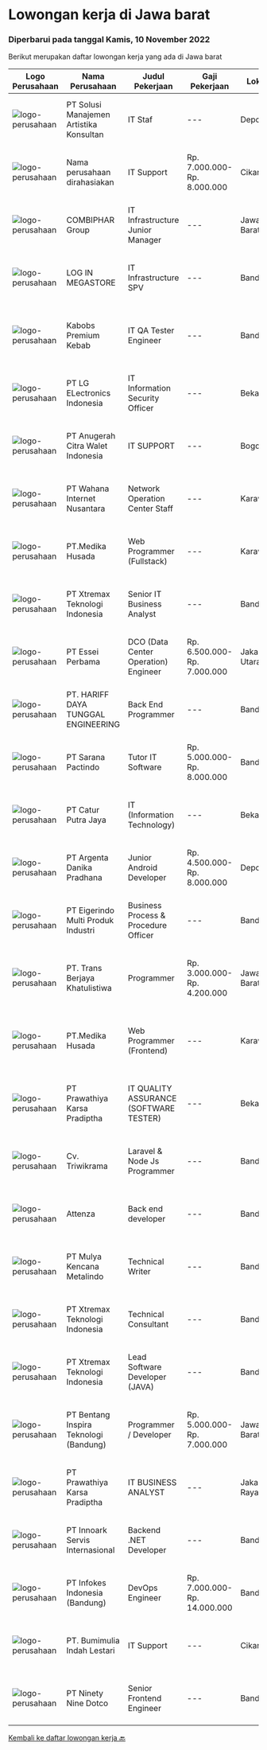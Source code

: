 
  # Lowongan kerja di Jawa barat

  ### Diperbarui pada tanggal Kamis, 10 November 2022

  Berikut merupakan daftar lowongan kerja yang ada di Jawa barat

  |Logo Perusahaan | Nama Perusahaan | Judul Pekerjaan | Gaji Pekerjaan | Lokasi | Deskripsi | Tanggal diunggah | Pranala |
  | -------------- | --------------- | --------------- | --------- | --------- | -------------- | ------- | ----------- |
  |![logo-perusahaan](https://image-service-cdn.seek.com.au/e547c168d04e5a4682ad61e26ce6f00e2f27e163/ee4dce1061f3f616224767ad58cb2fc751b8d2dc)|PT Solusi Manajemen Artistika Konsultan|IT Staf|---|Depok|Persyaratan Jabatan : Pendidikan minimal lulusan S1 Tekhnik Informatika Pengalaman kerja sebagai IT Staf min. 2 tahun Memiliki pengetahuan dan...|Selasa, 08 November 2022|https://www.jobstreet.co.id/id/job/it-staf-4098074?token=0~b9ebc64f-c43e-431f-b44b-45ebbfffa701&sectionRank=1&jobId=jobstreet-id-job-4098074|
|![logo-perusahaan](https://i.ibb.co/sqvTCh9/112815900-stock-vector-no-image-available-icon-flat-vector.webp)|Nama perusahaan dirahasiakan|IT Support|Rp. 7.000.000-Rp. 8.000.000|Cikarang|Requirements:      Max 45 years old Bachelor Degree (S1) Majoring Electrical, IT, Computer or Telecommunication Max. experience 5 years in in related...|Selasa, 08 November 2022|https://www.jobstreet.co.id/id/job/it-support-4100106?token=0~b9ebc64f-c43e-431f-b44b-45ebbfffa701&sectionRank=2&jobId=jobstreet-id-job-4100106|
|![logo-perusahaan](https://image-service-cdn.seek.com.au/330d8b8194338daa373aa71b82e7dcdf4789bad9/ee4dce1061f3f616224767ad58cb2fc751b8d2dc)|COMBIPHAR Group|IT Infrastructure Junior Manager|---|Jawa Barat|Minimal Persyaratan Minimal S1 Sistem Informasi/Teknik Informatika. Memiliki pengalaman sebagai IT Infrastruktur Senior Supervisor di perusahaan...|Senin, 07 November 2022|https://www.jobstreet.co.id/id/job/it-infrastructure-junior-manager-4096031?token=0~b9ebc64f-c43e-431f-b44b-45ebbfffa701&sectionRank=3&jobId=jobstreet-id-job-4096031|
|![logo-perusahaan](https://image-service-cdn.seek.com.au/8111566225ea15e5b42456ecf3f977d73309550d/ee4dce1061f3f616224767ad58cb2fc751b8d2dc)|LOG IN MEGASTORE|IT Infrastructure SPV|---|Bandung|Kualifikasi :1.Pendidikan min S12.Memiliki pengalaman di bisnis retail/konsultan/factory3.Menguasai konsep jaringan, mikrotik &amp;...|Selasa, 08 November 2022|https://www.jobstreet.co.id/id/job/it-infrastructure-spv-4098269?token=0~b9ebc64f-c43e-431f-b44b-45ebbfffa701&sectionRank=4&jobId=jobstreet-id-job-4098269|
|![logo-perusahaan](https://image-service-cdn.seek.com.au/078f18cc282ec05acc50e84995109c7012f8c9ba/ee4dce1061f3f616224767ad58cb2fc751b8d2dc)|Kabobs Premium Kebab|IT QA Tester Engineer|---|Bandung|Pendidikan min. D3 Teknik Informatika/Sistem Informasi/sejenis Pengalaman 2 tahun sebagai IT QA Tester Memahami fungsi QA dalam pengembangan software...|Rabu, 09 November 2022|https://www.jobstreet.co.id/id/job/it-qa-tester-engineer-4099966?token=0~b9ebc64f-c43e-431f-b44b-45ebbfffa701&sectionRank=5&jobId=jobstreet-id-job-4099966|
|![logo-perusahaan](https://image-service-cdn.seek.com.au/30af14e0ee088a8c2340c8a3650bce91102b806f/ee4dce1061f3f616224767ad58cb2fc751b8d2dc)|PT LG ELectronics Indonesia|IT Information Security Officer|---|Bekasi|Job Description : Monitor access to all systems and maintain access control on network and computer systems and document access authorization...|Kamis, 10 November 2022|https://www.jobstreet.co.id/id/job/it-information-security-officer-4100859?token=0~b9ebc64f-c43e-431f-b44b-45ebbfffa701&sectionRank=6&jobId=jobstreet-id-job-4100859|
|![logo-perusahaan](https://image-service-cdn.seek.com.au/3f2b791eb317a8922c1f4667045069e3c428583c/ee4dce1061f3f616224767ad58cb2fc751b8d2dc)|PT Anugerah Citra Walet Indonesia|IT SUPPORT|---|Bogor|PT. ANUGERAH CITRA WALET INDONESIA is a company which supply high quality edible birdnest . We are currently looking for a IT SUPPORT with requirement...|Senin, 07 November 2022|https://www.jobstreet.co.id/id/job/it-support-4096186?token=0~b9ebc64f-c43e-431f-b44b-45ebbfffa701&sectionRank=7&jobId=jobstreet-id-job-4096186|
|![logo-perusahaan](https://image-service-cdn.seek.com.au/5df01489b3ec9099f413d7c0a52385abd6fd4e64/ee4dce1061f3f616224767ad58cb2fc751b8d2dc)|PT Wahana Internet Nusantara|Network Operation Center Staff|---|Karawang|BNET adalah perusahaan yang membangun ekosistem digital di Karawang, dengan visi memberikan manfaat bagi kehidupan masyarakat melalui transformasi...|Selasa, 08 November 2022|https://www.jobstreet.co.id/id/job/network-operation-center-staff-4098024?token=0~b9ebc64f-c43e-431f-b44b-45ebbfffa701&sectionRank=8&jobId=jobstreet-id-job-4098024|
|![logo-perusahaan](https://image-service-cdn.seek.com.au/a8041443dfd9faa658ba73fe515ea77cc9712eca/ee4dce1061f3f616224767ad58cb2fc751b8d2dc)|PT.Medika Husada|Web Programmer (Fullstack)|---|Karawang|Sangat memahami HTML, CSS, Bootstrap dan Javascript ES6 Menguasai bahasa pemograman PHP dengan Framework Laravel Menguasai salah satu Framework...|Selasa, 08 November 2022|https://www.jobstreet.co.id/id/job/web-programmer-fullstack-4098474?token=0~b9ebc64f-c43e-431f-b44b-45ebbfffa701&sectionRank=9&jobId=jobstreet-id-job-4098474|
|![logo-perusahaan](https://image-service-cdn.seek.com.au/ce74a79d8ea261e54cdae65dc8035221535675cf/ee4dce1061f3f616224767ad58cb2fc751b8d2dc)|PT Xtremax Teknologi Indonesia|Senior IT Business Analyst|---|Bandung|As a Senior Business Analyst, your band of adventurers relies on you to identify and analyze our clients’ requirements and then build them in the form...|Rabu, 09 November 2022|https://www.jobstreet.co.id/id/job/senior-it-business-analyst-4087355?token=0~b9ebc64f-c43e-431f-b44b-45ebbfffa701&sectionRank=10&jobId=jobstreet-id-job-4087355|
|![logo-perusahaan](https://image-service-cdn.seek.com.au/1eb817f5b256a5d002ce29ef1429f939d8556b1c/ee4dce1061f3f616224767ad58cb2fc751b8d2dc)|PT Essei Perbama|DCO (Data Center Operation) Engineer|Rp. 6.500.000-Rp. 7.000.000|Jakarta Utara|DCO (Data Center Operation) EngineerDengan tugas utama monitoring dan troubleshoot Layer 1 untuk Data Center (server, network, infrastruktur...|Selasa, 08 November 2022|https://www.jobstreet.co.id/id/job/dco-data-center-operation-engineer-4097706?token=0~b9ebc64f-c43e-431f-b44b-45ebbfffa701&sectionRank=11&jobId=jobstreet-id-job-4097706|
|![logo-perusahaan](https://image-service-cdn.seek.com.au/0cf92b27e1381be57ee0fbe83bd894dd274a812d/ee4dce1061f3f616224767ad58cb2fc751b8d2dc)|PT. HARIFF DAYA TUNGGAL ENGINEERING|Back End Programmer|---|Bandung|Responsibilities:•         Bertanggung jawab dalam bidang pengembangan Aplikasi BackEnd.•         Membuat User information solutions dengan...|Rabu, 09 November 2022|https://www.jobstreet.co.id/id/job/back-end-programmer-4080855?token=0~b9ebc64f-c43e-431f-b44b-45ebbfffa701&sectionRank=12&jobId=jobstreet-id-job-4080855|
|![logo-perusahaan](https://image-service-cdn.seek.com.au/98982338245954acade7338ecccff8adaf4bc449/ee4dce1061f3f616224767ad58cb2fc751b8d2dc)|PT Sarana Pactindo|Tutor IT Software|Rp. 5.000.000-Rp. 8.000.000|Bandung|Kami mencari kandidat sebagai Pelatih untuk Bahasa Program Java dan Mobile.Keuntungan: Bonus Tahunan* THR Asuransi Kesehatan Inventaris Laptop...|Selasa, 08 November 2022|https://www.jobstreet.co.id/id/job/tutor-it-software-4079293?token=0~b9ebc64f-c43e-431f-b44b-45ebbfffa701&sectionRank=13&jobId=jobstreet-id-job-4079293|
|![logo-perusahaan](https://image-service-cdn.seek.com.au/eaf1f8c9832d0804c42d28e1980546b013be9d62/ee4dce1061f3f616224767ad58cb2fc751b8d2dc)|PT Catur Putra Jaya|IT (Information Technology)|---|Bekasi|Deskripsi Pekerjaan: Melakukan pemeliharaan Software dan hardware komputer Menginstalasi software dan hardware komputer Menginstalasi dan...|Jumat, 04 November 2022|https://www.jobstreet.co.id/id/job/it-information-technology-4094602?token=0~b9ebc64f-c43e-431f-b44b-45ebbfffa701&sectionRank=14&jobId=jobstreet-id-job-4094602|
|![logo-perusahaan](https://i.ibb.co/sqvTCh9/112815900-stock-vector-no-image-available-icon-flat-vector.webp)|PT Argenta Danika Pradhana|Junior Android Developer|Rp. 4.500.000-Rp. 8.000.000|Depok|Kualifikasi : Memiliki pengalaman minimal 1 tahun sebagai Android Developer Memiliki logic pemrograman &amp; algoritma yang baik Berpengalaman dengan...|Rabu, 09 November 2022|https://www.jobstreet.co.id/id/job/junior-android-developer-4087480?token=0~b9ebc64f-c43e-431f-b44b-45ebbfffa701&sectionRank=15&jobId=jobstreet-id-job-4087480|
|![logo-perusahaan](https://image-service-cdn.seek.com.au/e980388084a30bf30c6b238e4b8501465bb4b583/ee4dce1061f3f616224767ad58cb2fc751b8d2dc)|PT Eigerindo Multi Produk Industri|Business Process & Procedure Officer|---|Bandung|Job Description : Improve the operational systems, processes and policies in support of the organization's mission specifically supporting better...|Senin, 07 November 2022|https://www.jobstreet.co.id/id/job/business-process-procedure-officer-4096464?token=0~b9ebc64f-c43e-431f-b44b-45ebbfffa701&sectionRank=16&jobId=jobstreet-id-job-4096464|
|![logo-perusahaan](https://image-service-cdn.seek.com.au/ddfe13bedc462ca8755947ad443db662ee1f74eb/ee4dce1061f3f616224767ad58cb2fc751b8d2dc)|PT. Trans Berjaya Khatulistiwa|Programmer|Rp. 3.000.000-Rp. 4.200.000|Jawa Barat|Kandidat adalah lulusan (S1, D3, SMK) atau lulusan lainnya yang setara. Mahir dalam bahasa pemrograman PHP, MySQL,HTML,CSS Javascript, Paham OOP,...|Senin, 07 November 2022|https://www.jobstreet.co.id/id/job/programmer-4096842?token=0~b9ebc64f-c43e-431f-b44b-45ebbfffa701&sectionRank=17&jobId=jobstreet-id-job-4096842|
|![logo-perusahaan](https://image-service-cdn.seek.com.au/a8041443dfd9faa658ba73fe515ea77cc9712eca/ee4dce1061f3f616224767ad58cb2fc751b8d2dc)|PT.Medika Husada|Web Programmer (Frontend)|---|Karawang|Sangat memahami HTML, CSS, Bootstrap dan Javascript ES6 Menguasai bahasa pemograman PHP dengan Framework Laravel Familiar dengan konsep OOP (object...|Selasa, 08 November 2022|https://www.jobstreet.co.id/id/job/web-programmer-frontend-4098485?token=0~b9ebc64f-c43e-431f-b44b-45ebbfffa701&sectionRank=18&jobId=jobstreet-id-job-4098485|
|![logo-perusahaan](https://image-service-cdn.seek.com.au/25f275779d2d36a25f086ac9b1c5b5be868683f6/ee4dce1061f3f616224767ad58cb2fc751b8d2dc)|PT Prawathiya Karsa Pradiptha|IT QUALITY ASSURANCE (SOFTWARE TESTER)|---|Bekasi|Candidate must be at least Diploma Degree or Bachelor Degree (Computer Science, Information Technology, Information Management) Fresh graduate are...|Senin, 07 November 2022|https://www.jobstreet.co.id/id/job/it-quality-assurance-software-tester-4096835?token=0~b9ebc64f-c43e-431f-b44b-45ebbfffa701&sectionRank=19&jobId=jobstreet-id-job-4096835|
|![logo-perusahaan](https://image-service-cdn.seek.com.au/5818020391a54aa0d572b07a690db6ea545b5b61/ee4dce1061f3f616224767ad58cb2fc751b8d2dc)|Cv. Triwikrama|Laravel & Node Js Programmer|---|Bandung|Membuat REST API menggunakan Laravel atau Node Js (Express Js) serta integrasi data menggunakan Laravel. Sesuai dengan brief dan analisa yang...|Rabu, 09 November 2022|https://www.jobstreet.co.id/id/job/laravel-node-js-programmer-4087378?token=0~b9ebc64f-c43e-431f-b44b-45ebbfffa701&sectionRank=20&jobId=jobstreet-id-job-4087378|
|![logo-perusahaan](https://image-service-cdn.seek.com.au/f5261d61ee9c049fd802a5ce5fba7fab2bf7107f/ee4dce1061f3f616224767ad58cb2fc751b8d2dc)|Attenza|Back end developer|---|Bandung|● Knowledge of programming design patterns● Containerization (Docker)● Cloud deployment service, e.g AWS, Azure, etc● Back-end development in NodeJs...|Rabu, 09 November 2022|https://www.jobstreet.co.id/id/job/back-end-developer-4088005?token=0~b9ebc64f-c43e-431f-b44b-45ebbfffa701&sectionRank=21&jobId=jobstreet-id-job-4088005|
|![logo-perusahaan](https://image-service-cdn.seek.com.au/9b30f00e5d44221643d2b46b334a39edb1dbf377/ee4dce1061f3f616224767ad58cb2fc751b8d2dc)|PT Mulya Kencana Metalindo|Technical Writer|---|Bandung|kualifikasi pelamar : Usia maksimal 30 tahun Pendidikan minimum S1 Informatika atau dibidang terkait Memiliki pengalaman minimal 1 tahun sebagai...|Selasa, 08 November 2022|https://www.jobstreet.co.id/id/job/technical-writer-4078914?token=0~b9ebc64f-c43e-431f-b44b-45ebbfffa701&sectionRank=22&jobId=jobstreet-id-job-4078914|
|![logo-perusahaan](https://image-service-cdn.seek.com.au/ce74a79d8ea261e54cdae65dc8035221535675cf/ee4dce1061f3f616224767ad58cb2fc751b8d2dc)|PT Xtremax Teknologi Indonesia|Technical Consultant|---|Bandung|This job position is suitable for individuals who are constant learners, problem solvers and multi-taskers. Candidates who thrive in a fast-paced...|Rabu, 09 November 2022|https://www.jobstreet.co.id/id/job/technical-consultant-4080159?token=0~b9ebc64f-c43e-431f-b44b-45ebbfffa701&sectionRank=23&jobId=jobstreet-id-job-4080159|
|![logo-perusahaan](https://image-service-cdn.seek.com.au/ce74a79d8ea261e54cdae65dc8035221535675cf/ee4dce1061f3f616224767ad58cb2fc751b8d2dc)|PT Xtremax Teknologi Indonesia|Lead Software Developer (JAVA)|---|Bandung|Xtremax values developers with raw instincts in programming and the determination to scale Alpine mountains, not hike small hills. We look for talents...|Rabu, 09 November 2022|https://www.jobstreet.co.id/id/job/lead-software-developer-java-4087370?token=0~b9ebc64f-c43e-431f-b44b-45ebbfffa701&sectionRank=24&jobId=jobstreet-id-job-4087370|
|![logo-perusahaan](https://image-service-cdn.seek.com.au/637d9c631057f05259d3ce693a417bc5d9063f60/ee4dce1061f3f616224767ad58cb2fc751b8d2dc)|PT Bentang Inspira Teknologi (Bandung)|Programmer / Developer|Rp. 5.000.000-Rp. 7.000.000|Jawa Barat|Job Description:- Membuat aplikasi website (dekstop/mobile menjadi nilai tambah)- Menganalisis kebutuhan sistem- Mengembangkan aplikasi yang sudah...|Selasa, 08 November 2022|https://www.jobstreet.co.id/id/job/programmer-developer-4097661?token=0~b9ebc64f-c43e-431f-b44b-45ebbfffa701&sectionRank=25&jobId=jobstreet-id-job-4097661|
|![logo-perusahaan](https://image-service-cdn.seek.com.au/25f275779d2d36a25f086ac9b1c5b5be868683f6/ee4dce1061f3f616224767ad58cb2fc751b8d2dc)|PT Prawathiya Karsa Pradiptha|IT BUSINESS ANALYST|---|Jakarta Raya|Gathering requirement from user / client Create Mock Up Design (Ex. Using Ms Visio, etc) Create flowchart of system (Ex. Using Ms. Visio, etc)...|Minggu, 06 November 2022|https://www.jobstreet.co.id/id/job/it-business-analyst-4084475?token=0~b9ebc64f-c43e-431f-b44b-45ebbfffa701&sectionRank=26&jobId=jobstreet-id-job-4084475|
|![logo-perusahaan](https://image-service-cdn.seek.com.au/03d5b2909306d41d8d881d2ac7cfb4a0d8a47045/ee4dce1061f3f616224767ad58cb2fc751b8d2dc)|PT Innoark Servis Internasional|Backend .NET Developer|---|Bandung|.NET Developer responsibilities include: Analyzing system requirements and prioritizing tasks Writing clean, testable code using .NET programming...|Rabu, 09 November 2022|https://www.jobstreet.co.id/id/job/backend-.net-developer-4079594?token=0~b9ebc64f-c43e-431f-b44b-45ebbfffa701&sectionRank=27&jobId=jobstreet-id-job-4079594|
|![logo-perusahaan](https://image-service-cdn.seek.com.au/f33dadf07c07e262870836f1e10f8e7aeeaaee73/ee4dce1061f3f616224767ad58cb2fc751b8d2dc)|PT Infokes Indonesia (Bandung)|DevOps Engineer|Rp. 7.000.000-Rp. 14.000.000|Bandung|As our DevOps, your missions are:1. Develop and implement solutions using industry standards and patterns to promote consistency, efficiency and risk...|Rabu, 09 November 2022|https://www.jobstreet.co.id/id/job/devops-engineer-4087093?token=0~b9ebc64f-c43e-431f-b44b-45ebbfffa701&sectionRank=28&jobId=jobstreet-id-job-4087093|
|![logo-perusahaan](https://image-service-cdn.seek.com.au/4e866234c521e017c094f1f9b95211cf41e7e0cb/ee4dce1061f3f616224767ad58cb2fc751b8d2dc)|PT. Bumimulia Indah Lestari|IT Support|---|Cikarang|Tugas Utama : Memberikan support IT yang baik terhadap user Membantu masalah operasional IT Mendokumentasikan operasional IT agar mudah dianalisa...|Kamis, 03 November 2022|https://www.jobstreet.co.id/id/job/it-support-4093117?token=0~b9ebc64f-c43e-431f-b44b-45ebbfffa701&sectionRank=29&jobId=jobstreet-id-job-4093117|
|![logo-perusahaan](https://image-service-cdn.seek.com.au/c07ccc3275b532a9f6e136a1b39c86154636b9d2/ee4dce1061f3f616224767ad58cb2fc751b8d2dc)|PT Ninety Nine Dotco|Senior Frontend Engineer|---|Bandung|We are looking for a Senior Frontend Engineer to join our diverse team of people who are passionate about taking the real estate industry into the age...|Rabu, 09 November 2022|https://www.jobstreet.co.id/id/job/senior-frontend-engineer-4099264?token=0~b9ebc64f-c43e-431f-b44b-45ebbfffa701&sectionRank=30&jobId=jobstreet-id-job-4099264|


  [Kembali ke daftar lowongan kerja 🔙](../README.md#daftar-lowongan-kerja)
  